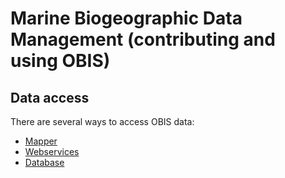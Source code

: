 # Marine Biogeographic Data Management (contributing and using OBIS)

## Data access

There are several ways to access OBIS data:

- [Mapper](Mapper)
- [Webservices](Webservices)
- [Database](Database)
